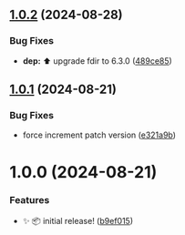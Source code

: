 ## [1.0.2](https://github.com/TBroz15/fdir-size/compare/v1.0.1...v1.0.2) (2024-08-28)


### Bug Fixes

* **dep:** :arrow_up: upgrade fdir to 6.3.0 ([489ce85](https://github.com/TBroz15/fdir-size/commit/489ce8509d641047bb8d81a4ce6ecae967614367))

## [1.0.1](https://github.com/TBroz15/fdir-size/compare/v1.0.0...v1.0.1) (2024-08-21)


### Bug Fixes

* force increment patch version ([e321a9b](https://github.com/TBroz15/fdir-size/commit/e321a9bdc5ccd1b9adfe85339c4b41175ae1de95))

# 1.0.0 (2024-08-21)


### Features

* :sparkles: :package: initial release! ([b9ef015](https://github.com/TBroz15/fdir-size/commit/b9ef0158a106fda820ad84091d2a753d34cb536b))
